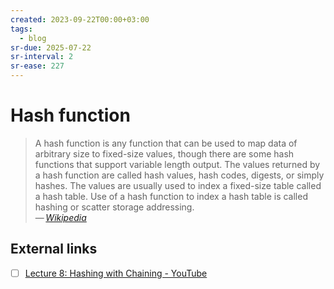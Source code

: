 ```yaml
---
created: 2023-09-22T00:00+03:00
tags:
  - blog
sr-due: 2025-07-22
sr-interval: 2
sr-ease: 227
---
```


# Hash function

> A hash function is any function that can be used to map data of arbitrary size to fixed-size values, though there are some hash functions that support variable length output. The values returned by a hash function are called hash values, hash codes, digests, or simply hashes. The values are usually used to index a fixed-size table called a hash table. Use of a hash function to index a hash table is called hashing or scatter storage addressing.\
> — <cite>[Wikipedia](https://en.wikipedia.org/wiki/Hash_function)</cite>

## External links

- [ ] [Lecture 8: Hashing with Chaining - YouTube](https://www.youtube.com/watch?v=0M_kIqhwbFo)

